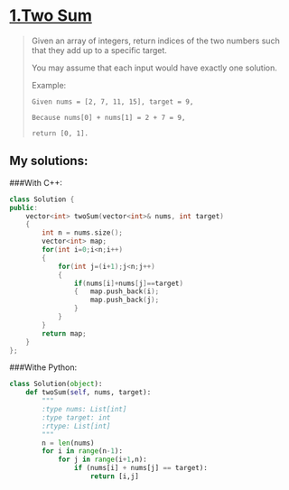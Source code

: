 [1.Two Sum](https://leetcode.com/problems/two-sum/)
===========
>Given an array of integers, return indices of the two numbers such that they add up to a specific target.
>
>You may assume that each input would have exactly one solution.
>
>Example:
>```
>Given nums = [2, 7, 11, 15], target = 9,
>
>Because nums[0] + nums[1] = 2 + 7 = 9,
>
>return [0, 1].
>```


## My solutions:
###With C++:

```C++
class Solution {
public:
    vector<int> twoSum(vector<int>& nums, int target) 
    {
        int n = nums.size();
        vector<int> map;
        for(int i=0;i<n;i++)
        {   
            for(int j=(i+1);j<n;j++)
            {
                if(nums[i]+nums[j]==target) 
                {   map.push_back(i);
                    map.push_back(j);
                }
            }
        }
        return map;
    }
};
```
###Withe Python:
```Python
class Solution(object):
    def twoSum(self, nums, target):
        """
        :type nums: List[int]
        :type target: int
        :rtype: List[int]
        """
        n = len(nums)
        for i in range(n-1):
            for j in range(i+1,n):
                if (nums[i] + nums[j] == target):
                    return [i,j]
```
